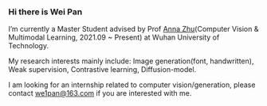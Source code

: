 ### Hi there is Wei Pan
I’m currently a Master Student advised by Prof [Anna Zhu](http://cst.whut.edu.cn/xygk/szdw/201809/t20180911_876961.shtml)(Computer Vision & Multimodal Learning, 2021.09 ~ Present) at Wuhan University of Technology.  

My research interests mainly include: Image generation(font, handwritten), Weak supervision, Contrastive learning, Diffusion-model.   

I am looking for an internship related to computer vision/generation, please contact we1pan@163.com if you are interested with me. 



<!--
**awei669/awei669** is a ✨ _special_ ✨ repository because its `README.md` (this file) appears on your GitHub profile.

Here are some ideas to get you started:

- 🔭 I’m currently working on ...
- 🌱 I’m currently learning ...
- 👯 I’m looking to collaborate on ...
- 🤔 I’m looking for help with ...
- 💬 Ask me about ...
- 📫 How to reach me: ...
- 😄 Pronouns: ...
- ⚡ Fun fact: ...
-->
